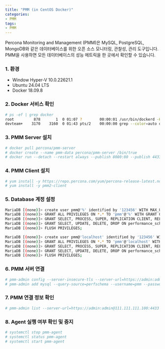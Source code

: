 ```yaml
---
title: "PMM (in CentOS Docker)"
categories: 
- PMM 
tags:
- PMM
---
```

Percona Monitoring and Management (PMM)은 MySQL, PostgreSQL, MongoDB와 같은 데이터베이스를 위한 오픈 소스 모니터링, 관찰성, 관리 도구입니다. PMM을 사용하면 모든 데이터베이스의 성능 메트릭을 한 곳에서 확인할 수 있습니다.
### 1. 환경
- Window Hyper-V 10.0.22621.1  
- Ubuntu 24.04 LTS
- Docker 18.09.8

### 2. Docker 서비스 확인

```bash
# ps -ef | grep docker
root         878       1  0 01:07 ?        00:00:01 /usr/bin/dockerd -H fd:// --containerd=/run/containerd/containerd.sock
devteam+    3170    3160  0 01:43 pts/2    00:00:00 grep --color=auto docker
```

### 3. PMM Server 설치

```bash
# docker pull percona/pmm-server
# docker create --name pmm-data percona/pmm-server /bin/true
# docker run --detach --restart always --publish 8080:80 --publish 4433:443 --volumes-from pmm-data --name pmm-server percona/pmm-server
```

### 4. PMM Client 설치

```bash
# yum install -y https://repo.percona.com/yum/percona-release-latest.noarch.rpm
# yum install -y pmm2-client
```

### 5. Database 계정 설정

```bash
MariaDB [(none)]> create user pmm@'%' identified by '123456' WITH MAX_USER_CONNECTIONS 10;
MariaDB [(none)]> GRANT ALL PRIVILEGES ON *.* TO 'pmm'@'%' WITH GRANT OPTION;
MariaDB [(none)]> GRANT SELECT, PROCESS, SUPER, REPLICATION CLIENT, RELOAD, show view ON *.* TO 'pmm'@'%' ;
MariaDB [(none)]> GRANT SELECT, UPDATE, DELETE, DROP ON performance_schema.* TO 'pmm'@'%';
MariaDB [(none)]> FLUSH PRIVILEGES;

MariaDB [(none)]> create user pmm@'localhost' identified by '123456' WITH MAX_USER_CONNECTIONS 10;
MariaDB [(none)]> GRANT ALL PRIVILEGES ON *.* TO 'pmm'@'localhost' WITH GRANT OPTION;
MariaDB [(none)]> GRANT SELECT, PROCESS, SUPER, REPLICATION CLIENT, RELOAD, show view ON *.* TO 'pmm'@'localhost';
MariaDB [(none)]> GRANT SELECT, UPDATE, DELETE, DROP ON performance_schema.* TO 'pmm'@'localhost';
MariaDB [(none)]> FLUSH PRIVILEGES;
```

### 6. PMM 서버 연결

```bash
# pmm-admin config --server-insecure-tls --server-url=https://admin:admin@111.111.111.100:4433
# pmm-admin add mysql --query-source=perfschema --username=pmm --password='123456'
```

### 7. PMM 연결 정보 확인

```bash
# pmm-admin list --server-url=https://admin:admin@111.111.111.100:4433
```

### 8. Agent 실행 여부 확인 및 중지

```bash
# systemctl stop pmm-agent
# systemctl status pmm-agent
# systemctl start pmm-agent
```